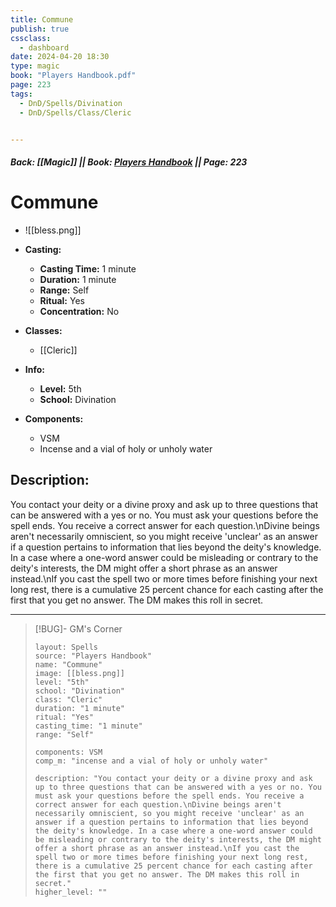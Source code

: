 ```yaml
---
title: Commune
publish: true
cssclass:
  - dashboard
date: 2024-04-20 18:30
type: magic
book: "Players Handbook.pdf"
page: 223
tags:
  - DnD/Spells/Divination
  - DnD/Spells/Class/Cleric


---
```


##### Back: [[Magic]] || Book: [Players Handbook](https://drive.google.com/drive/folders/1O5bhpYizcIT5xxAoLOuzCRht_PVS7VSG?usp=sharing) || Page: 223

# Commune
- ![[bless.png]]
- **Casting:**
    - **Casting Time:** 1 minute
    - **Duration:** 1 minute
    - **Range:** Self
    - **Ritual:** Yes
    - **Concentration:** No
- **Classes:**
    - [[Cleric]]

- **Info:**
    - **Level:** 5th
    - **School:** Divination
- **Components:**
    - VSM
    - Incense and a vial of holy or unholy water

## Description:
You contact your deity or a divine proxy and ask up to three questions that can be answered with a yes or no. You must ask your questions before the spell ends. You receive a correct answer for each question.\nDivine beings aren't necessarily omniscient, so you might receive 'unclear' as an answer if a question pertains to information that lies beyond the deity's knowledge. In a case where a one-word answer could be misleading or contrary to the deity's interests, the DM might offer a short phrase as an answer instead.\nIf you cast the spell two or more times before finishing your next long rest, there is a cumulative 25 percent chance for each casting after the first that you get no answer. The DM makes this roll in secret.



---

> [!BUG]- GM's Corner
>
> ```statblock
> layout: Spells
> source: "Players Handbook"
> name: "Commune"
> image: [[bless.png]]
> level: "5th"
> school: "Divination"
> class: "Cleric"
> duration: "1 minute"
> ritual: "Yes"
> casting_time: "1 minute"
> range: "Self"
>
> components: VSM
> comp_m: "incense and a vial of holy or unholy water"
>
> description: "You contact your deity or a divine proxy and ask up to three questions that can be answered with a yes or no. You must ask your questions before the spell ends. You receive a correct answer for each question.\nDivine beings aren't necessarily omniscient, so you might receive 'unclear' as an answer if a question pertains to information that lies beyond the deity's knowledge. In a case where a one-word answer could be misleading or contrary to the deity's interests, the DM might offer a short phrase as an answer instead.\nIf you cast the spell two or more times before finishing your next long rest, there is a cumulative 25 percent chance for each casting after the first that you get no answer. The DM makes this roll in secret."
> higher_level: ""
> ```
